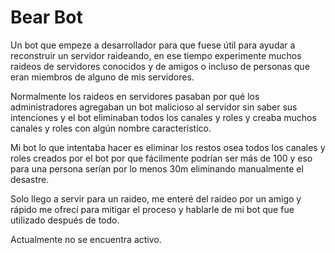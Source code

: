 # Bear Bot

Un bot que empeze a desarrollador para que fuese útil para ayudar a reconstruir un servidor raideando, en ese tiempo experimente muchos raideos de servidores conocidos y de amigos o incluso de personas que eran miembros de alguno de mis servidores.

Normalmente los raideos en servidores pasaban por qué los administradores agregaban un bot malicioso al servidor sin saber sus intenciones y el bot eliminaban todos los canales y roles y creaba muchos canales y roles con algún nombre característico.

Mi bot lo que intentaba hacer es eliminar los restos osea todos los canales y roles creados por el bot por que fácilmente podrían ser más de 100 y eso para una persona serían por lo menos 30m eliminando manualmente el desastre.

Solo llego a servir para un raideo, me enteré del raideo por un amigo y rápido me ofrecí para mitigar el proceso y hablarle de mi bot que fue utilizado después de todo.

Actualmente no se encuentra activo.
